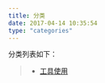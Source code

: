 ```yaml
---
title: 分类
date: 2017-04-14 10:35:54
type: "categories"
---
```

分类列表如下：
>* [工具使用](https://damotiansheng.github.io/categories/tools/)
